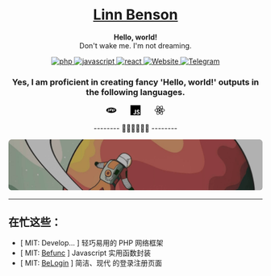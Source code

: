 <h1 align="center">
    <a href="https://github.com/LinnBenson/BeFunc">
        Linn Benson
    </a>
</h1>
<p align="center">
    <strong>Hello, world!</strong>
    <br />
    Don't wake me. I'm not dreaming.
</p>
<p align="center">
    <a href="https://github.com/LinnBenson">
        <img src="https://img.shields.io/badge/study-PHP-blue?style=for-the-badge&logo=php&logoColor=%23f6f8fa&labelColor=%23f6f8fa&color=%230969da" alt="php" />
    </a>
    <a href="https://github.com/LinnBenson">
        <img src="https://img.shields.io/badge/study-javascipt-blue?style=for-the-badge&logo=javascript&logoColor=%23f6f8fa&labelColor=%23f6f8fa&color=%230969da" alt="javascript" />
    </a>
    <a href="https://github.com/LinnBenson">
        <img src="https://img.shields.io/badge/study-react-blue?style=for-the-badge&logo=react&logoColor=%23f6f8fa&labelColor=%23f6f8fa&color=%230969da" alt="react" />
    </a>
    <a href="https://bemiun.com">
        <img src="https://img.shields.io/badge/SITE-BEMIUN-blue?style=for-the-badge&logo=coursera&logoColor=%23f6f8fa&labelColor=%23f6f8fa&color=%230969da" alt="Website" />
    </a>
    <a href="https://t.me/Beichuan">
        <img src="https://img.shields.io/badge/TG-beichuan-blue?style=for-the-badge&logo=telegram&logoColor=%23f6f8fa&labelColor=%23f6f8fa&color=%230969da" alt="Telegram" />
    </a>
</p>
<h3 align="center">
    Yes, I am proficient in creating fancy 'Hello, world!' outputs in the following languages.
</h3>
<p align="center">
    <img src="icon/php.svg" alt="Telegram" width="20px" />
    &nbsp;&nbsp;&nbsp;&nbsp;&nbsp;
    <img src="icon/javascript.svg" alt="javascript" width="20px" />
    &nbsp;&nbsp;&nbsp;&nbsp;&nbsp;
    <img src="icon/react.svg" alt="react" width="20px" />
</p>
<p align="center">
    -------- 🤣😅🤥😏🥴😋 --------
</p>
<img src="slogan.png" alt="Slogan" />

---
## 在忙这些：
- [ MIT: Develop... ] 轻巧易用的 PHP 网络框架
- [ MIT: [Befunc](https://github.com/LinnBenson/BeFunc) ] Javascript 实用函数封装
- [ MIT: [BeLogin](https://github.com/LinnBenson/BeLogin) ] 简洁、现代 的登录注册页面
